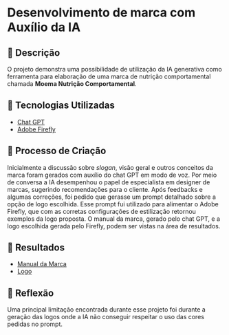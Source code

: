 # Desenvolvimento de marca com Auxílio da IA

## 📒 Descrição
O projeto demonstra uma possibilidade de utilização da IA generativa como ferramenta para elaboração de uma marca de nutrição comportamental chamada **Moema Nutrição Comportamental**.

## 🤖 Tecnologias Utilizadas
- [Chat GPT](https://chatgpt.com/)
- [Adobe Firefly](https://firefly.adobe.com/)

## 🧐 Processo de Criação
Inicialmente a discussão sobre *slogan*, visão geral e outros conceitos da marca foram gerados com auxílio do chat GPT em modo de voz. Por meio de conversa a IA desempenhou o papel de especialista em designer de marcas, sugerindo recomendações para o cliente. Após feedbacks e algumas correções, foi pedido que gerasse um prompt detalhado sobre a opção de logo escolhida. Esse prompt fui utilizado para alimentar o Adobe Firefly, que com as corretas configurações de estilização retornou exemplos da logo proposta. O manual da marca, gerado pelo chat GPT, e a logo escolhida gerada pelo Firefly, podem ser vistas na área de resultados.

## 🚀 Resultados
- [Manual da Marca](resultados/Manual_da_marca.md)
- [Logo](resultados/Logo.md)

## 💭 Reflexão
Uma principal limitação encontrada durante esse projeto foi durante a geração das logos onde a IA não conseguir respeitar o uso das cores pedidas no prompt.
